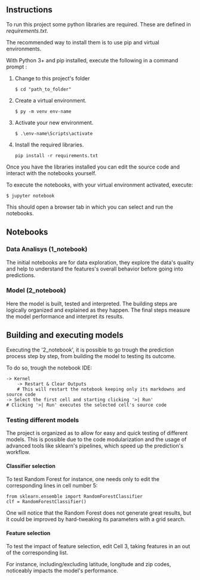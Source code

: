 ## Instructions
To run this project some python libraries are required. These are defined in *requirements.txt*.

The recommended way to install them is to use pip and virtual environments.

With Python 3+ and pip installed, execute the following in a command prompt :

1. Change to this project's folder
	
	`$ cd "path_to_folder"`
2. Create a virtual environment.

	`$ py -m venv env-name`

3. Activate your new environment.

	`$ .\env-name\Scripts\activate`

4. Install the required libraries.

	`pip install -r requirements.txt`

Once you have the libraries installed you can edit the source code and interact with the notebooks yourself.

To execute the notebooks, with your virtual environment activated, execute:

	$ jupyter notebook

This should open a browser tab in which you can select and run the notebooks.

## Notebooks

### Data Analisys (1_notebook)

The initial notebooks are for data exploration, they explore the data's quality and help to understand the features's overall behavior before going into predictions.

### Model (2_notebook)
Here the model is built, tested and interpreted. The building steps are logically organized and explained as they happen. The final steps measure the model performance and interpret its results.


## Building and executing models
Executing the '2_notebook', it is possible to go trough the prediction process step by step, from building the model to testing its outcome. 

To do so, trough the notebook IDE:

	-> Kernel
		-> Restart & Clear Outputs 
		# This will restart the notebook keeping only its markdowns and source code
	-> Select the first cell and starting clicking '>| Run'
	# Clicking '>| Run' executes the selected cell's source code

### Testing different models
The project is organized as to allow for easy and quick testing of different models. This is possible due to the code modularization and the usage of advanced tools like sklearn's pipelines, which speed up the prediction's workflow.

#### Classifier selection
To test Random Forest for instance, one needs only to edit the corresponding lines in cell number 5:

	from sklearn.ensemble import RandomForestClassifier
	clf = RandomForestClassifier()

One will notice that the Random Forest does not generate great results, but it could be improved by hard-tweaking its parameters with a grid search.

#### Feature selection
To test the impact of feature selection, edit Cell 3, taking features in an out of the corresponding list.

For instance, including/excluding latitude, longitude and zip codes, noticeably impacts the model's performance.
